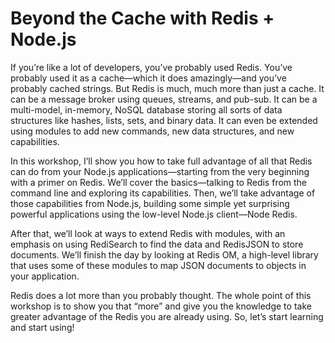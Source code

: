 # Beyond the Cache with Redis + Node.js

If you’re like a lot of developers, you’ve probably used Redis. You’ve probably used it as a cache—which it does amazingly—and you’ve probably cached strings. But Redis is much, much more than just a cache. It can be a message broker using queues, streams, and pub-sub. It can be a multi-model, in-memory, NoSQL database storing all sorts of data structures like hashes, lists, sets, and binary data. It can even be extended using modules to add new commands, new data structures, and new capabilities.

In this workshop, I’ll show you how to take full advantage of all that Redis can do from your Node.js applications—starting from the very beginning with a primer on Redis. We’ll cover the basics—talking to Redis from the command line and exploring its capabilities. Then, we’ll take advantage of those capabilities from Node.js, building some simple yet surprising powerful applications using the low-level Node.js client—Node Redis.

After that, we’ll look at ways to extend Redis with modules, with an emphasis on using RediSearch to find the data and RedisJSON to store documents. We’ll finish the day by looking at Redis OM, a high-level library that uses some of these modules to map JSON documents to objects in your application.

Redis does a lot more than you probably thought. The whole point of this workshop is to show you that “more” and give you the knowledge to take greater advantage of the Redis you are already using. So, let’s start learning and start using!
